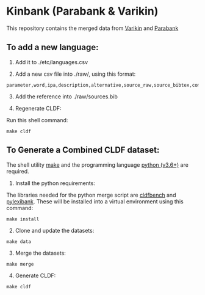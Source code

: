 Kinbank (Parabank & Varikin)
============================

This repository contains the merged data from [Varikin](https://github.com/SamPassmore/kinbank) and [Parabank](https://github.com/parabank/parabank-kinship-data)


To add a new language:
----------------------

1. Add it to ./etc/languages.csv

2. Add a new csv file into ./raw/, using this format:

```csv:
parameter,word,ipa,description,alternative,source_raw,source_bibtex,comment
```

3. Add the reference into ./raw/sources.bib

4. Regenerate CLDF:

Run this shell command:

```shell
make cldf
```

To Generate a Combined CLDF dataset:
------------------------------------

The shell utility [make](https://www.gnu.org/software/make/) and the programming language [python (v3.6+)](https://www.python.org/) are required.

1. Install the python requirements:

The libraries needed for the python merge script are [cldfbench](https://pypi.org/project/cldfbench/0.2.0/) and [pylexibank](https://pypi.org/project/pylexibank/). These will be
installed into a virtual environment using this command:

```shell
make install
```

2. Clone and update the datasets:

```shell
make data
```

3. Merge the datasets:

```shell
make merge
```

4. Generate CLDF:

```shell
make cldf
```
